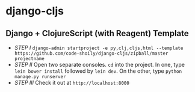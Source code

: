 # django-cljs

## Django + ClojureScript (with Reagent) Template

+ *STEP I* `django-admin startproject -e py,clj,cljs,html --template https://github.com/code-shoily/django-cljs/zipball/master projectname`
+ *STEP II* Open two separate consoles. `cd` into the project. In one, type `lein bower install` followed by `lein dev`. On the other, type `python manage.py runserver`
+ *STEP III* Check it out at `http://localhost:8000`
